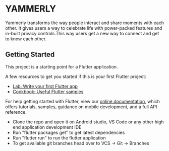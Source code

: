 # YAMMERLY

Yammerly transforms the way people interact and share moments with each other. It gives users a way to celebrate life with power-packed features and in-built privacy controls.This way users get a new way to connect and get to know each other.

## Getting Started

This project is a starting point for a Flutter application.

A few resources to get you started if this is your first Flutter project:

- [Lab: Write your first Flutter app](https://flutter.dev/docs/get-started/codelab)
- [Cookbook: Useful Flutter samples](https://flutter.dev/docs/cookbook)

For help getting started with Flutter, view our
[online documentation](https://flutter.dev/docs), which offers tutorials,
samples, guidance on mobile development, and a full API reference.

* Clone the repo and open it on Android studio, VS Code or any other high end application development IDE
* Run "flutter packages get" to get latest dependencies
* Run "flutter run" to run the flutter application
* To get available git branches head over to VCS -> Git -> Branches
